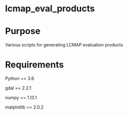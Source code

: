 # lcmap_eval_products

# Purpose

Various scripts for generating LCMAP evaluation products

# Requirements

Python == 3.6

gdal == 2.2.1

numpy == 1.13.1

matplotlib == 2.0.2
